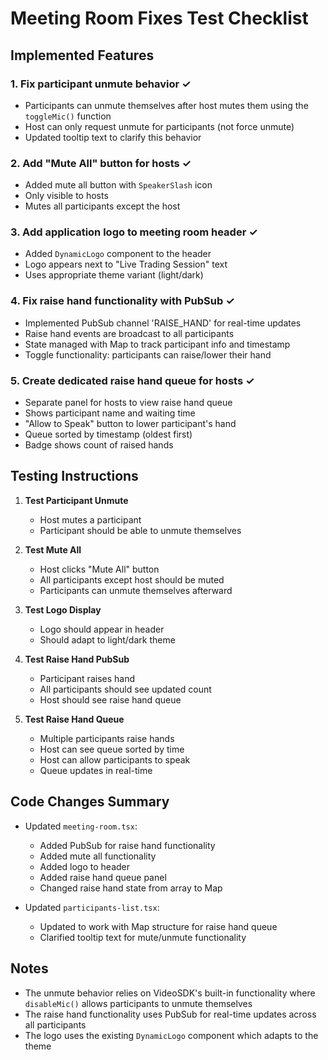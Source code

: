 # Meeting Room Fixes Test Checklist

## Implemented Features

### 1. Fix participant unmute behavior ✓
- Participants can unmute themselves after host mutes them using the `toggleMic()` function
- Host can only request unmute for participants (not force unmute)
- Updated tooltip text to clarify this behavior

### 2. Add "Mute All" button for hosts ✓
- Added mute all button with `SpeakerSlash` icon
- Only visible to hosts
- Mutes all participants except the host

### 3. Add application logo to meeting room header ✓
- Added `DynamicLogo` component to the header
- Logo appears next to "Live Trading Session" text
- Uses appropriate theme variant (light/dark)

### 4. Fix raise hand functionality with PubSub ✓
- Implemented PubSub channel 'RAISE_HAND' for real-time updates
- Raise hand events are broadcast to all participants
- State managed with Map to track participant info and timestamp
- Toggle functionality: participants can raise/lower their hand

### 5. Create dedicated raise hand queue for hosts ✓
- Separate panel for hosts to view raise hand queue
- Shows participant name and waiting time
- "Allow to Speak" button to lower participant's hand
- Queue sorted by timestamp (oldest first)
- Badge shows count of raised hands

## Testing Instructions

1. **Test Participant Unmute**
   - Host mutes a participant
   - Participant should be able to unmute themselves

2. **Test Mute All**
   - Host clicks "Mute All" button
   - All participants except host should be muted
   - Participants can unmute themselves afterward

3. **Test Logo Display**
   - Logo should appear in header
   - Should adapt to light/dark theme

4. **Test Raise Hand PubSub**
   - Participant raises hand
   - All participants should see updated count
   - Host should see raise hand queue

5. **Test Raise Hand Queue**
   - Multiple participants raise hands
   - Host can see queue sorted by time
   - Host can allow participants to speak
   - Queue updates in real-time

## Code Changes Summary

- Updated `meeting-room.tsx`:
  - Added PubSub for raise hand functionality
  - Added mute all functionality
  - Added logo to header
  - Added raise hand queue panel
  - Changed raise hand state from array to Map
  
- Updated `participants-list.tsx`:
  - Updated to work with Map structure for raise hand queue
  - Clarified tooltip text for mute/unmute functionality

## Notes

- The unmute behavior relies on VideoSDK's built-in functionality where `disableMic()` allows participants to unmute themselves
- The raise hand functionality uses PubSub for real-time updates across all participants
- The logo uses the existing `DynamicLogo` component which adapts to the theme